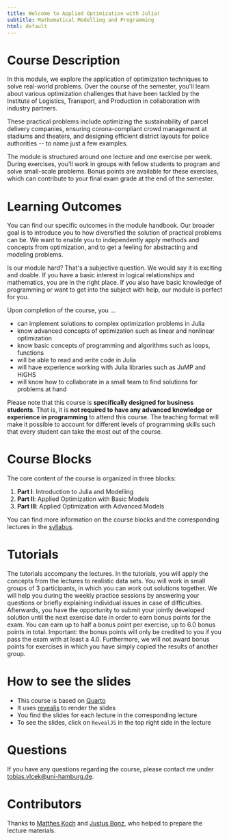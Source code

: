 ```yaml
---
title: Welcome to Applied Optimization with Julia!
subtitle: Mathematical Modelling and Programming
html: default
---
```



# Course Description

In this module, we explore the application of optimization techniques to solve real-world problems. Over the course of the semester, you'll learn about various optimization challenges that have been tackled by the Institute of Logistics, Transport, and Production in collaboration with industry partners.

These practical problems include optimizing the sustainability of parcel delivery companies, ensuring corona-compliant crowd management at stadiums and theaters, and designing efficient district layouts for police authorities -- to name just a few examples.

The module is structured around one lecture and one exercise per week. During exercises, you'll work in groups with fellow students to program and solve small-scale problems. Bonus points are available for these exercises, which can contribute to your final exam grade at the end of the semester.

# Learning Outcomes

You can find our specific outcomes in the module handbook. Our broader goal is to introduce you to how diversified the solution of practical problems can be. We want to enable you to independently apply methods and concepts from optimization, and to get a feeling for abstracting and modeling problems.

Is our module hard? That's a subjective question. We would say it is exciting and doable. If you have a basic interest in logical relationships and mathematics, you are in the right place. If you also have basic knowledge of programming or want to get into the subject with help, our module is perfect for you.

Upon completion of the course, you ...

-   can implement solutions to complex optimization problems in Julia
-   know advanced concepts of optimization such as linear and nonlinear optimization
-   know basic concepts of programming and algorithms such as loops, functions
-   will be able to read and write code in Julia
-   will have experience working with Julia libraries such as JuMP and HiGHS
-   will know how to collaborate in a small team to find solutions for problems at hand

Please note that this course is **specifically designed for business students**. That is, it is **not required to have any advanced knowledge or experience in programming** to attend this course. The teaching format will make it possible to account for different levels of programming skills such that every student can take the most out of the course.

# Course Blocks

The core content of the course is organized in three blocks:

1.  **Part I**: Introduction to Julia and Modelling
2.  **Part II**: Applied Optimization with Basic Models
3.  **Part III**: Applied Optimization with Advanced Models

You can find more information on the course blocks and the corresponding lectures in the [syllabus](general/syllabus.qmd).

# Tutorials

The tutorials accompany the lectures. In the tutorials, you will apply the concepts from the lectures to realistic data sets. You will work in small groups of 3 participants, in which you can work out solutions together. We will help you during the weekly practice sessions by answering your questions or briefly explaining individual issues in case of difficulties. Afterwards, you have the opportunity to submit your jointly developed solution until the next exercise date in order to earn bonus points for the exam. You can earn up to half a bonus point per exercise, up to 6.0 bonus points in total. Important: the bonus points will only be credited to you if you pass the exam with at least a 4.0. Furthermore, we will not award bonus points for exercises in which you have simply copied the results of another group.

# How to see the slides

-   This course is based on [Quarto](https://quarto.org/)
-   It uses [revealjs](https://revealjs.com/) to render the slides
-   You find the slides for each lecture in the corresponding lecture
-   To see the slides, click on `RevealJS` in the top right side in the lecture

# Questions

If you have any questions regarding the course, please contact me under [tobias.vlcek@uni-hamburg.de](mailto:tobias.vlcek@uni-hamburg.de?subject=Applied%20Optimization%3A%20%3CYour%20subject%3E).

# Contributors

Thanks to [Matthes Koch](https://github.com/OpResCodes) and [Justus Bonz](https://github.com/jasdefer), who helped to prepare the lecture materials.
